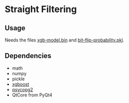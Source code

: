 # Straight Filtering

## Usage

Needs the files [xgb-model.bin](../xgboost-learning) and [bit-flip-probability.pkl](../bit-flip-probability).

## Dependencies

* math
* numpy
* pickle
* [xgboost](https://github.com/dmlc/xgboost)
* [psycopg2](https://github.com/psycopg/psycopg2)
* QtCore from PyQt4

